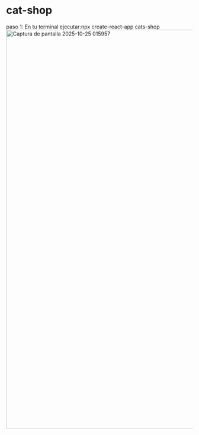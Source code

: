 # cat-shop
paso 1: En tu terminal  ejecutar:npx create-react-app cats-shop
<img width="1919" height="1079" alt="Captura de pantalla 2025-10-25 015957" src="https://github.com/user-attachments/assets/9bd11890-dd08-439e-bc5c-b82a2a0ef169" />
